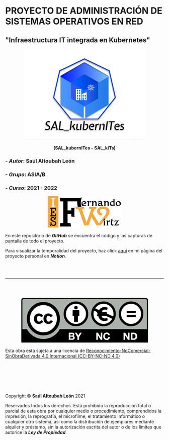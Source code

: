# PROYECTO DE ADMINISTRACIÓN DE SISTEMAS OPERATIVOS EN RED

## "Infraestructura IT integrada en Kubernetes"

<p align="center">
  <img src="/SAL_kubernITes_logo.png">
</p>

<p align="center"><b>(SAL_kubernITes - SAL_kITs)</b></p>

### - **_Autor_**: Saúl Altoubah León

### - **_Grupo_**: ASIA/B

### - **_Curso_**: 2021 - 2022

<p align="center">
  <img src="/ies_fernando_wirtz_logo.png">
</p>

En este repositorio de **_GitHub_** se encuentra el código y las capturas de pantalla de todo el proyecto.

Para visualizar la temporalidad del proyecto, haz click [aquí](https://aware-mirror-1cd.notion.site/PROYECTO-ASIR-IES-FERNANDO-WIRTZ-50b662a3fba94430b08b6ef92782dfbb) en mi página del proyecto personal en **_Notion_**.

<br /><br />
<hr />
<br /><br />

<p align="center">
  <img src="/cc_by_nc_nd.png">
</p>

Esta obra está sujeta a una licencia de [Reconocimiento-NoComercial-SinObraDerivada 4.0 Internacional (CC-BY-NC-ND 4.0)](https://creativecommons.org/licenses/by-nc-nd/4.0/deed.es_ES)

<br /><br />

<br /><br />

Copyright &copy; **Saúl Altoubah León** 2021

Reservados todos los derechos. Está prohibido la reproducción total o parcial de esta obra por cualquier medio o procedimiento, comprendidos la impresión, la reprografía, el microfilme, el tratamiento informático o cualquier otro sistema, así como la distribución de ejemplares mediante alquiler y préstamo, sin la autorización escrita del autor o de los límites que autorice la **_Ley de Propiedad_**.